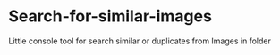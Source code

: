 # Search-for-similar-images
Little console tool for search similar or duplicates from Images in folder

